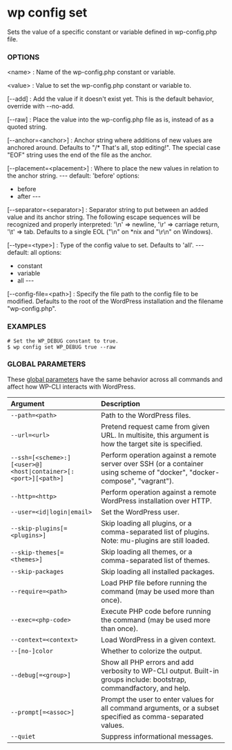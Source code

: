 # wp config set

Sets the value of a specific constant or variable defined in wp-config.php file.

### OPTIONS

&lt;name&gt;
: Name of the wp-config.php constant or variable.

&lt;value&gt;
: Value to set the wp-config.php constant or variable to.

[\--add]
: Add the value if it doesn't exist yet. This is the default behavior, override with --no-add.

[\--raw]
: Place the value into the wp-config.php file as is, instead of as a quoted string.

[\--anchor=&lt;anchor&gt;]
: Anchor string where additions of new values are anchored around. Defaults to "/* That's all, stop editing!". The special case "EOF" string uses the end of the file as the anchor.

[\--placement=&lt;placement&gt;]
: Where to place the new values in relation to the anchor string.
\---
default: 'before'
options:
  - before
  - after
\---

[\--separator=&lt;separator&gt;]
: Separator string to put between an added value and its anchor string. The following escape sequences will be recognized and properly interpreted: '\n' => newline, '\r' => carriage return, '\t' => tab. Defaults to a single EOL ("\n" on *nix and "\r\n" on Windows).

[\--type=&lt;type&gt;]
: Type of the config value to set. Defaults to 'all'.
\---
default: all
options:
  - constant
  - variable
  - all
\---

[\--config-file=&lt;path&gt;]
: Specify the file path to the config file to be modified. Defaults to the root of the WordPress installation and the filename "wp-config.php".

### EXAMPLES

    # Set the WP_DEBUG constant to true.
    $ wp config set WP_DEBUG true --raw

### GLOBAL PARAMETERS

These [global parameters](https://make.wordpress.org/cli/handbook/config/) have the same behavior across all commands and affect how WP-CLI interacts with WordPress.

| **Argument**    | **Description**			  |
|:----------------|:-----------------------------|
| `--path=<path>` | Path to the WordPress files. |
| `--url=<url>` | Pretend request came from given URL. In multisite, this argument is how the target site is specified. |
| `--ssh=[<scheme>:][<user>@]<host\|container>[:<port>][<path>]` | Perform operation against a remote server over SSH (or a container using scheme of "docker", "docker-compose", "vagrant"). |
| `--http=<http>` | Perform operation against a remote WordPress installation over HTTP. |
| `--user=<id\|login\|email>` | Set the WordPress user. |
| `--skip-plugins[=<plugins>]` | Skip loading all plugins, or a comma-separated list of plugins. Note: mu-plugins are still loaded. |
| `--skip-themes[=<themes>]` | Skip loading all themes, or a comma-separated list of themes. |
| `--skip-packages` | Skip loading all installed packages. |
| `--require=<path>` | Load PHP file before running the command (may be used more than once). |
| `--exec=<php-code>` | Execute PHP code before running the command (may be used more than once). |
| `--context=<context>` | Load WordPress in a given context. |
| `--[no-]color` | Whether to colorize the output. |
| `--debug[=<group>]` | Show all PHP errors and add verbosity to WP-CLI output. Built-in groups include: bootstrap, commandfactory, and help. |
| `--prompt[=<assoc>]` | Prompt the user to enter values for all command arguments, or a subset specified as comma-separated values. |
| `--quiet` | Suppress informational messages. |
